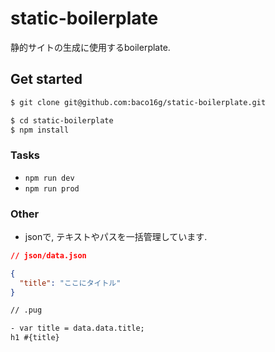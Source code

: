 # static-boilerplate

静的サイトの生成に使用するboilerplate.

## Get started

```bash
$ git clone git@github.com:baco16g/static-boilerplate.git

$ cd static-boilerplate
$ npm install
```

### Tasks

- `npm run dev`
- `npm run prod`

### Other

- jsonで, テキストやパスを一括管理しています.

```json
// json/data.json

{
  "title": "ここにタイトル"
}
```
```html
// .pug

- var title = data.data.title;
h1 #{title}
```
